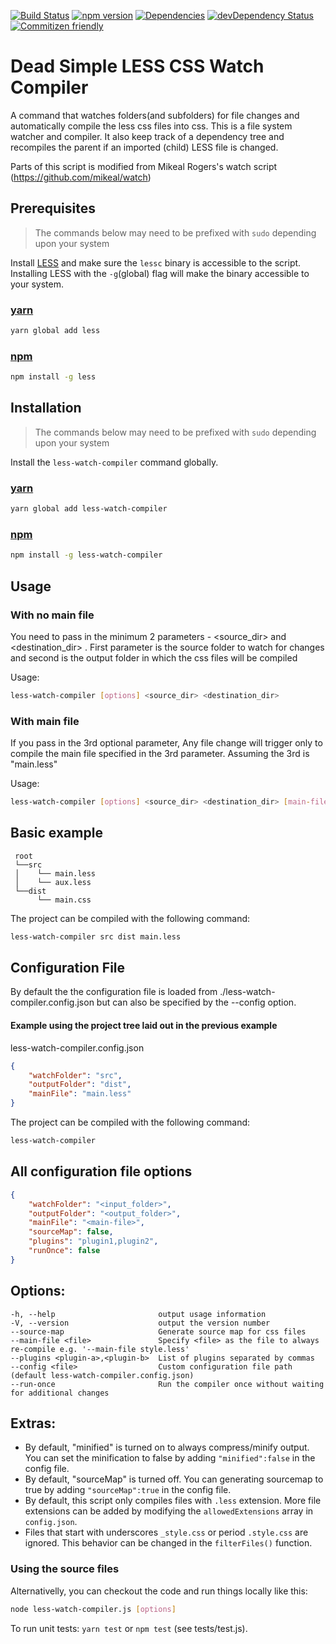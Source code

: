 [![Build Status](https://travis-ci.org/jonycheung/deadsimple-less-watch-compiler.svg?branch=master)](https://travis-ci.org/jonycheung/deadsimple-less-watch-compiler) [![npm version](https://badge.fury.io/js/less-watch-compiler.svg)](https://badge.fury.io/js/less-watch-compiler) [![Dependencies](https://david-dm.org/jonycheung/deadsimple-less-watch-compiler.svg)](https://david-dm.org/jonycheung/less-watch-compiler) [![devDependency Status](https://david-dm.org/jonycheung/deadsimple-less-watch-compiler/dev-status.svg)](https://david-dm.org/jonycheung/less-watch-compiler#info=devDependencies) [![Commitizen friendly](https://img.shields.io/badge/commitizen-friendly-brightgreen.svg)](http://commitizen.github.io/cz-cli/)

Dead Simple LESS CSS Watch Compiler
===================

A command that watches folders(and subfolders) for file changes and automatically compile the less css files into css. This is a file system watcher and compiler. It also keep track of a dependency tree and recompiles the parent if an imported (child) LESS file is changed.

Parts of this script is modified from Mikeal Rogers's watch script (https://github.com/mikeal/watch)


## Prerequisites
>The commands below may need to be prefixed with `sudo` depending upon your system

Install [LESS](http://www.lesscss.org/) and make sure the `lessc` binary is accessible to the script. Installing LESS with the `-g`(global) flag will make the binary accessible to your system.

### [yarn](https://yarnpkg.com/) 
```bash
yarn global add less
```

### [npm](https://www.npmjs.com/)
```bash
npm install -g less
```

## Installation
>The commands below may need to be prefixed with `sudo` depending upon your system

Install the `less-watch-compiler` command globally. 

### [yarn](https://yarnpkg.com/) 
```bash
yarn global add less-watch-compiler
```

### [npm](https://www.npmjs.com/) 
```bash
npm install -g less-watch-compiler
```

## Usage
### With no main file 
You need to pass in the minimum 2 parameters - <source_dir> and <destination_dir> . First parameter is the source folder to watch for changes and second is the output folder in which the css files will be compiled

Usage: 
```bash
less-watch-compiler [options] <source_dir> <destination_dir>
```

### With main file
If you pass in the 3rd optional parameter, Any file change will trigger only to compile the main file specified in the 3rd parameter.
Assuming the 3rd is "main.less" 

Usage: 
```bash
less-watch-compiler [options] <source_dir> <destination_dir> [main-file]
```

## Basic example
```		
 root 
 └──src
 │    └── main.less
 │    └── aux.less
 └──dist
      └── main.css
```

The project can be compiled with the following command:
```bash
less-watch-compiler src dist main.less
```

## Configuration File
By default the the configuration file is loaded from ./less-watch-compiler.config.json but can also be specified by the --config <file> option.

#### Example using the project tree laid out in the previous example

less-watch-compiler.config.json
```json
{
    "watchFolder": "src",
    "outputFolder": "dist",
    "mainFile": "main.less"
}
```
The project can be compiled with the following command:
```bash
less-watch-compiler
```

## All configuration file options
```json
{
    "watchFolder": "<input_folder>",   
    "outputFolder": "<output_folder>",
    "mainFile": "<main-file>",   
    "sourceMap": false,
    "plugins": "plugin1,plugin2",
    "runOnce": false
}
```

## Options:

    -h, --help                       output usage information
    -V, --version                    output the version number
    --source-map                     Generate source map for css files
    --main-file <file>               Specify <file> as the file to always re-compile e.g. '--main-file style.less'
    --plugins <plugin-a>,<plugin-b>  List of plugins separated by commas
    --config <file>                  Custom configuration file path (default less-watch-compiler.config.json)
    --run-once                       Run the compiler once without waiting for additional changes

## Extras:
* By default, "minified" is turned on to always compress/minify output. You can set the minification to false by adding `"minified":false` in the config file.
* By default, "sourceMap" is turned off. You can generating sourcemap to true by adding `"sourceMap":true` in the config file.
* By default, this script only compiles files with `.less` extension. More file extensions can be added by modifying the `allowedExtensions` array in `config.json`.
* Files that start with underscores `_style.css` or period `.style.css` are ignored. This behavior can be changed in the `filterFiles()` function.

### Using the source files
Alternativelly, you can checkout the code and run things locally like this:

```bash
node less-watch-compiler.js [options]
```

To run unit tests: `yarn test` or `npm test` (see tests/test.js).

